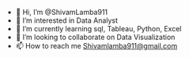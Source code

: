 - 👋 Hi, I’m @ShivamLamba911
- 👀 I’m interested in Data Analyst
- 🌱 I’m currently learning sql, Tableau, Python, Excel
- 💞️ I’m looking to collaborate on Data Visualization
- 📫 How to reach me Shivamlamba911@gmail.com

<!---
ShivamLamba911/ShivamLamba911 is a ✨ special ✨ repository because its `README.md` (this file) appears on your GitHub profile.
You can click the Preview link to take a look at your changes.
--->
